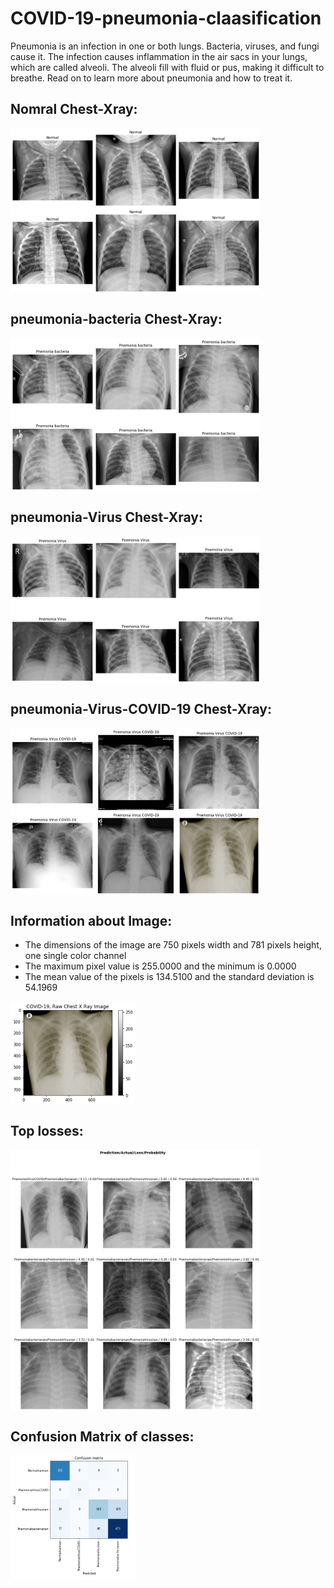 # COVID-19-pneumonia-claasification
Pneumonia is an infection in one or both lungs. Bacteria, viruses, and fungi cause it. The infection causes inflammation in the air sacs in your lungs, which are called alveoli. The alveoli fill with fluid or pus, making it difficult to breathe. Read on to learn more about pneumonia and how to treat it.


## Nomral Chest-Xray:

<img align="center" src="1.png" width="400" />

## pneumonia-bacteria Chest-Xray:

<img align="center" src="2.png" width="400" />

## pneumonia-Virus Chest-Xray:

<img align="center" src="3.png" width="400" />

## pneumonia-Virus-COVID-19 Chest-Xray:

<img align="center" src="4.png" width="400" />

## Information about Image:

- The dimensions of the image are 750 pixels width and 781 pixels height, one single color channel 
- The maximum pixel value is 255.0000 and the minimum is 0.0000 
- The mean value of the pixels is 134.5100 and the standard deviation is 54.1969 

<img align="center" src="5.png" width="200" />

## Top losses: 

<img align="center" src="6.png" width="400" />

## Confusion Matrix of classes: 

<img align="center" src="7.png" width="200" />
